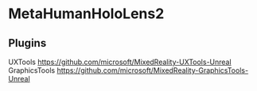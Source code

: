 # MetaHumanHoloLens2
 
## Plugins

UXTools https://github.com/microsoft/MixedReality-UXTools-Unreal
GraphicsTools https://github.com/microsoft/MixedReality-GraphicsTools-Unreal